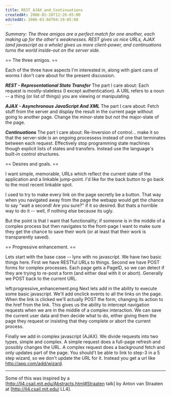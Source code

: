 ```yaml
---
title: REST_AJAX_and_Continuations
createdAt: 2006-02-28T12:26-05:00
editedAt: 2006-03-04T04:19-05:00
---
```


<i>Summary: The three amigos are a perfect match for one another, each making up for the other's weaknesses. REST gives us nice URLs, AJAX (and javascript as a whole) gives us more client-power, and continuations turns the world inside-out on the server side.</i>

== The three amigos. ==

Each of the three have aspects I'm interested in, along with giant cans of worms I don't care about for the present discussion.

<b><i>REST - Representational State Transfer</i></b>
The part I care about: Each request is mostly-stateless (I except authentication). A URL refers to a noun -- a thing (or list of things) you are viewing or manipulating.  

<b><i>AJAX - Asynchronous JavaScript And XML</i></b>
The part I care about: Fetch stuff from the server and display the result in the current page without going to another page. Change the minor-state but not the major-state of the page.

<b><i>Continuations</i></b>
The part I care about: Re-Inversion of control... make it so that the server-side is an ongoing processess instead of one that terminates between each request. Effectively stop programming state machines though explicit lists of states and transfers. Instead use the language's built-in control structures.

== Desires and goals. ==

I want simple, memorable, URLs which reflect the current state of the application and a linkable jump-point. I'd like for the back button to go back to the most recent linkable spot.

I used to try to make every link on the page secretly be a button. That way when you navigated away from the page the webapp would get the chance to say "wait a second! Are you sure?" if it so desired. But thats a horrible way to do it -- well, if nothing else because its ugly.

But the point is that I want that functionality; if someone is in the middle of a complex process but then navigates to the front-page I want to make sure they get the chance to save their work (or at least that their work is transparently saved).

== Progressive enhancement. ==

Lets start with the base case -- lynx with no javascript. We have two basic things here. First we have RESTful URLs to things. Second we have POST forms for complex processes. Each page gets a PageID, so we can detect if they are trying to re-post a form (and either deal with it or abort). Generally we POST back to the current URL.

left:progressive_enhancement.png Next lets add in the ability to execute some basic javascript. We'll add onclick events to all the links on the page. When the link is clicked we'll actually POST the form, changing its action to the href from the link. This gives us the ability to intercept navigation requests when we are in the middle of a complex interaction. We can save the current user data and then decide what to do, either giving them the page they request or insisting that they complete or abort the current process.

Finally we add in complex javascript (AJAX). We divide requests into two types, simple and complex. A simple request does a full-page refresh and possibly changes the URL. A complex request does a background fetch and only updates part of the page. You should't be able to link to step-3 in a 5 step wizard, so we don't update the URL for it. Instead you get a url like http://app.com/add/wizard.

----

Some of this was inspired by a [http://ll4.csail.mit.edu/Abstracts.html#Straaten talk] by Anton van Straaten at [http://ll4.csail.mit.edu/ LL4].


